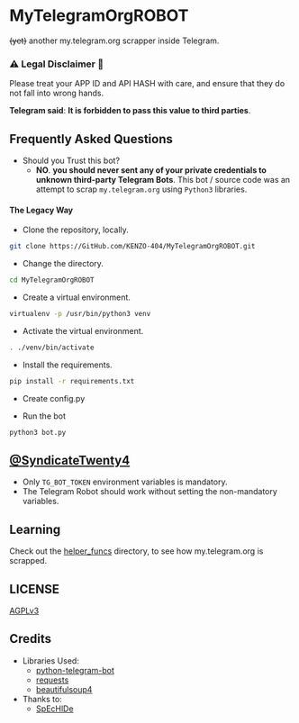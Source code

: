 # MyTelegramOrgROBOT

~~(yet)~~ another my.telegram.org scrapper inside Telegram.

### ⚠ Legal Disclaimer 🚸
Please treat your APP ID and API HASH with care, and ensure that they do not fall into wrong hands.

**Telegram said**: __It is forbidden to pass this value to third parties__.

## Frequently Asked Questions

- Should you Trust this bot?
  - **NO**. __you should never sent any of your private credentials to unknown third-party Telegram Bots__. This bot / source code was an attempt to scrap `my.telegram.org` using `Python3` libraries.


#### The Legacy Way

- Clone the repository, locally.
```sh
git clone https://GitHub.com/KENZO-404/MyTelegramOrgROBOT.git
```

- Change the directory.
```sh
cd MyTelegramOrgROBOT
```

- Create a virtual environment.
```sh
virtualenv -p /usr/bin/python3 venv
```

- Activate the virtual environment.
```sh
. ./venv/bin/activate
```

- Install the requirements.
```sh
pip install -r requirements.txt
```

- Create config.py

- Run the bot
```sh
python3 bot.py
```

## [@SyndicateTwenty4](https://t.me/SyndicateTwenty4)

- Only `TG_BOT_TOKEN` environment variables is mandatory.
- The Telegram Robot should work without setting the non-mandatory variables.

## Learning

Check out the [helper_funcs](https://github.com/KENZO-404/MyTelegramOrgROBOT/tree/master/helper_funcs) directory, to see how my.telegram.org is scrapped.

## LICENSE
[AGPLv3](https://github.com/KENZO-404/MyTelegramOrgROBOT/tree/master/LICENSE)

## Credits

- Libraries Used:
  - [python-telegram-bot](https://github.com/python-telegram-bot/python-telegram-bot)
  - [requests](https://github.com/psf/requests)
  - [beautifulsoup4](https://pypi.org/project/beautifulsoup4)
- Thanks to:
  - [SpEcHlDe](https://tx.me/SpEcHlDe)
